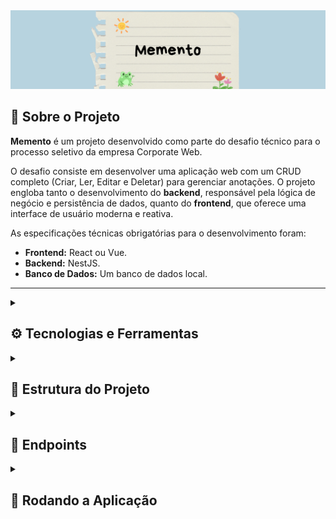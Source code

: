 <div align="center">
  <img src="banner_memento.png" alt="Banner do projeto escrito 'memento'"/>
</div>

## 🎯 Sobre o Projeto

<p>
  <strong>Memento</strong> é um projeto desenvolvido como parte do desafio técnico para o processo seletivo da empresa Corporate Web.
</p>
<p>
  O desafio consiste em desenvolver uma aplicação web com um CRUD completo (Criar, Ler, Editar e Deletar) para gerenciar anotações. O projeto engloba tanto o desenvolvimento do <strong>backend</strong>, responsável pela lógica de negócio e persistência de dados, quanto do <strong>frontend</strong>, que oferece uma interface de usuário moderna e reativa.
</p>

As especificações técnicas obrigatórias para o desenvolvimento foram:
-   **Frontend:** React ou Vue.
-   **Backend:** NestJS.
-   **Banco de Dados:** Um banco de dados local.

---

<details>
<summary> <h2>⚙️ Tecnologias e Ferramentas </h2>

</summary>


<div align="center">
  <a href="https://skillicons.dev">
    <img src="https://skillicons.dev/icons?i=vue,pinia,vite,ts,nestjs,sqlite,nodejs,npm,git,github,postman&perline=6" />
  </a>
</div>

#### 📦 Backend

-   **Framework:** [NestJS](https://nestjs.com/)
-   **Linguagem:** [TypeScript](https://www.typescriptlang.org/)
-   **ORM:** [TypeORM](https://typeorm.io/)

#### 🗃️ Banco de Dados

-   **SGBD:** [SQLite](https://www.sqlite.org/index.html) (Banco de dados local baseado em arquivo)

#### 🎨 Frontend

-   **Framework:** [Vue.js 3](https://vuejs.org/) (utilizando a Composition API)
-   **Build Tool:** [Vite](https://vitejs.dev/)
-   **Gerenciador de Estado:** [Pinia](https://pinia.vuejs.org/)
-   **Cliente HTTP:** [Axios](https://axios-http.com/)

#### 🛠️ Ferramentas e Metodologia

-   **Runtime:** [Node.js](https://nodejs.org/)
-   **Gerenciador de Pacotes:** [npm](https://www.npmjs.com/)
-   **Versionamento:** [Git](https://git-scm.com/) & [GitHub](https://github.com)
-   **Metodologia:** [Git Flow](https://www.atlassian.com/br/git/tutorials/comparing-workflows/gitflow-workflow)
-   **Testes de API:** [Postman](https://www.postman.com/)

</details>


<details>
  <summary>
    <h2> 📁 Estrutura do Projeto </h2>
  </summary>

 
### Backend (`/backend`)

```
memento/
├─ backend/
│  ├─ src/
│  │  ├─ config/
│  │  │  ├─ database.config.ts
│  │  ├─ notes/
│  │  │  ├─ dto/
│  │  │  │  ├─ create-note.dto.ts
│  │  │  │  ├─ update-note.dto.ts
│  │  │  ├─ entities/
│  │  │  │  ├─ note.entity.ts
│  │  │  ├─ notes.controller.ts
│  │  │  ├─ notes.module.ts
│  │  │  ├─ notes.service.ts
│  ├─ .env.example

```
### Frontend (`/frontend`)


```
memento/
├─ frontend/
│  ├─ public/
│  ├─ src/
│  │  ├─ assets/
│  │  ├─ components/
│  │  │  ├─ Card.vue
│  │  │  ├─ NoteFormModal.vue
│  │  │  ├─ NotesGrid.vue
│  │  ├─ router/
│  │  │  ├─ index.ts
│  │  ├─ services/
│  │  │  ├─ api.ts
│  │  │  ├─ noteService.ts
│  │  ├─ stores/
│  │  │  ├─ noteStore.ts
│  │  ├─ types/
│  │  │  ├─ Notes.ts
│  │  ├─ views/
│  │  │  ├─ HomeView.vue
│  │  ├─ App.vue
│  │  ├─ main.ts
│  ├─ .env.example
│  ├─ index.html

```
  
</details>



 <details>
   <summary> <h2> 📍 Endpoints</h2></summary>

  ### URL Base:  `http://localhost:3000 `

  ### Resumo Rápido

| Método HTTP | Endpoint       | Descrição                              |
| :---------- | :------------- | :--------------------------------------- |
| `POST`      | `/notes`       | Cria uma nova anotação.                  |
| `GET`       | `/notes`       | Lista todas as anotações.                |
| `GET`       | `/notes/:id`   | Busca uma anotação específica por ID.    |
| `PATCH`       | `/notes/:id`   | Atualiza uma anotação existente por ID.  |
| `DELETE`    | `/notes/:id`   | Deleta uma anotação por ID.              |

----


 
 </details>





<details>
  <summary>
    <h2> 🚀 Rodando a Aplicação </h2>
  </summary>


Para rodar a aplicação completa (Backend e Frontend) localmente, siga os passos abaixo.

### ⚙️ Pré-requisitos

É necessário ter as seguintes ferramentas instaladas na sua máquina:

-   💻 **Node.js** (versão 18.x ou superior)
-   📦 **npm** (geralmente instalado junto com o Node.js)
-   🐙 **Git**

### 📌 Instalação

 **Clone o repositório:**

  ```bash
  git clone https://github.com/gabriellesote/memento.git
  cd memento
  ```
   

---

### 🔥 Rodando o Backend (API)

<p>
Abra um terminal na pasta do projeto.

Navegue até a pasta do backend:

</p>

```bash
cd backend
```

 
### ⚠️ Crie o arquivo de variáveis de ambiente (Passo Importante):
 
<p>

Crie uma cópia do arquivo .env.example e renomeie-a para .env.

Este passo é essencial! O arquivo .env é usado para configurar o nome do seu banco de dados e outras informações sensíveis. Sem ele, o backend não irá rodar apropriadamente.

Você pode usar o seguinte comando no seu terminal para fazer a cópia :
</p>

## No Linux ou macOS
```bash
cp .env.example .env
```


## No Windows

```bash
copy .env.example .env
```

<p>
Após criar o arquivo, você pode abri-lo e alterar o nome do banco de dados, se desejar.


</p>

### Instale as dependências:
```bash
npm install
```

### Inicie o servidor de desenvolvimento:

```bash
npm run start:dev
```

✅ O servidor da API estará rodando em http://localhost:3000. Deixe este terminal aberto.

---

### 🎨 Rodando o Frontend (Interface)

Abra um **novo terminal** na pasta do projeto.

 **Navegue até a pasta do frontend:**

  ```bash
    cd frontend
  ```

  **Instale as dependências:**

  ```bash
    npm install
  ```

  ### ⚠️ Crie o arquivo de variáveis de ambiente (Passo Importante):

  Crie um arquivo chamado `.env.local` na raiz da pasta `frontend/` e adicione a seguinte variável:

  ```
    VITE_API_URL=http://localhost:3000
  ```

  **Inicie o servidor de desenvolvimento:**

  ```bash
    npm run dev
  ```

    ✅ A aplicação estará disponível no seu navegador em `http://localhost:5173` (ou na porta indicada pelo Vite).

---

##   Aplicação em Funcionamento

Com os dois terminais rodando (um para o backend e um para o frontend), acesse `http://localhost:5173` no seu navegador para usar o **Memento**!
  
</details>





